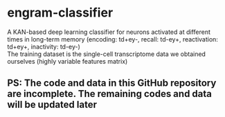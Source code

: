 # engram-classifier
A KAN-based deep learning classifier for neurons activated at different times in long-term memory (encoding: td+ey-, recall: td-ey+, reactivation: td+ey+, inactivity: td-ey-)  
The training dataset is the single-cell transcriptome data we obtained ourselves (highly variable features matrix)  
  
## PS: The code and data in this GitHub repository are incomplete. The remaining codes and data will be updated later

